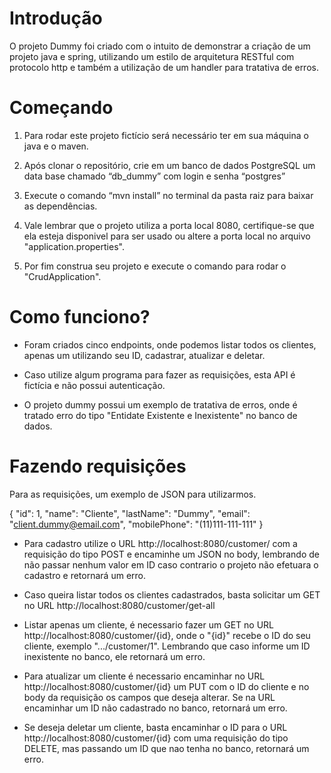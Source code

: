 # Introdução

O projeto Dummy foi criado com o intuito de demonstrar a criação de um projeto java e spring, utilizando um estilo de
arquitetura RESTful com protocolo http e também a utilização de um handler para tratativa de erros.

# Começando

1. Para rodar este projeto fictício será necessário ter em sua máquina o java e o maven.

2. Após clonar o repositório, crie em um banco de dados PostgreSQL um data base chamado “db_dummy” com login e senha
   “postgres”

3. Execute o comando “mvn install” no terminal da pasta raiz para baixar as dependências.

4. Vale lembrar que o projeto utiliza a porta local 8080, certifique-se que ela esteja disponivel para ser usado ou
   altere a porta local no arquivo "application.properties".

5. Por fim construa seu projeto e execute o comando para rodar o "CrudApplication".

# Como funciono?

- Foram criados cinco endpoints, onde podemos listar todos os clientes, apenas um utilizando seu ID, cadastrar,
  atualizar e deletar.

- Caso utilize algum programa para fazer as requisições, esta API é fictícia e não possui autenticação.

- O projeto dummy possui um exemplo de tratativa de erros, onde é tratado erro do tipo "Entidate Existente e
  Inexistente" no banco de dados.

# Fazendo requisições

Para as requisições, um exemplo de JSON para utilizarmos.

{
  "id": 1,
  "name": "Cliente",
  "lastName": "Dummy",
  "email": "client.dummy@email.com",
  "mobilePhone": "(11)111-111-111"
}
- Para cadastro utilize o URL http://localhost:8080/customer/ com a requisição do tipo POST e encaminhe um JSON no body,
  lembrando de não passar nenhum valor em ID caso contrario o projeto não efetuara o cadastro e retornará um erro.

- Caso queira listar todos os clientes cadastrados, basta solicitar um GET no URL http://localhost:8080/customer/get-all

- Listar apenas um cliente, é necessario fazer um GET no URL http://localhost:8080/customer/{id}, onde o "{id}"
  recebe o ID do seu cliente, exemplo ".../customer/1". Lembrando que caso informe um ID inexistente no banco, ele
  retornará um erro.

- Para atualizar um cliente é necessario encaminhar no URL http://localhost:8080/customer/{id} um PUT com o ID do
  cliente e no body da requisição os campos que deseja alterar. Se na URL encaminhar um ID não cadastrado no banco,
  retornará um erro.

- Se deseja deletar um cliente, basta encaminhar o ID para o URL http://localhost:8080/customer/{id} com uma requisição
  do tipo DELETE, mas passando um ID que nao tenha no banco, retornará um erro.
